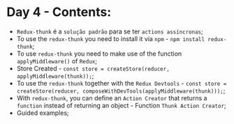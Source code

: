 # Day 4 - Contents: 

* `Redux-thunk` é a `solução padrão` para se ter `actions assíncronas`; 
* To use the `redux-thunk` you need to install it via `npm` - `npm install redux-thunk`; 
* To use `redux-thunk` you need to make use of the function `applyMiddleware()` of `Redux`; 
* Store Created - `const store = createStore(reducer, applyMiddleware(thunk));`; 
* To use the `redux-thunk` together with the `Redux Devtools` - `const store = createStore(reducer, composeWithDevTools(applyMiddleware(thunk)));`; 
* With `redux-thunk`, you can define an `Action Creator` that returns a `function` instead of returning an object - Function `Thunk Action Creator`; 
* Guided examples; 
